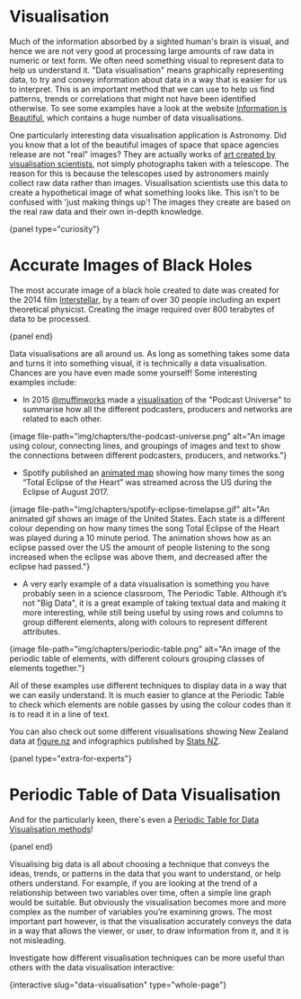 # Visualisation

Much of the information absorbed by a sighted human's brain is visual, and hence we are not very good at processing large amounts of raw data in numeric or text form.
We often need something visual to represent data to help us understand it.
"Data visualisation" means graphically representing data, to try and convey information about data in a way that is easier for us to interpret.
This is an important method that we can use to help us find patterns, trends or correlations that might not have been identified otherwise.
To see some examples have a look at the website [Information is Beautiful](https://informationisbeautiful.net/), which contains a huge number of data visualisations.

One particularly interesting data visualisation application is Astronomy.
Did you know that a lot of the beautiful images of space that space agencies release are not "real" images? They are actually works of [art created by visualisation scientists](https://www.youtube.com/watch?v=xc1V9d8jrr8), not simply photographs taken with a telescope.
The reason for this is because the telescopes used by astronomers mainly collect raw data rather than images.
Visualisation scientists use this data to create a hypothetical image of what something looks like.
This isn't to be confused with 'just making things up'!
The images they create are based on the real raw data and their own in-depth knowledge.

{panel type="curiosity"}

# Accurate Images of Black Holes

The most accurate image of a black hole created to date was created for the 2014 film [Interstellar](https://www.youtube.com/watch?v=MfGfZwQ_qaY), by a team of over 30 people including an expert theoretical physicist.
Creating the image required over 800 terabytes of data to be processed.

{panel end}

Data visualisations are all around us.
As long as something takes some data and turns it into something visual, it is technically a data visualisation.
Chances are you have even made some yourself!
Some interesting examples include:

- In 2015 [@muffinworks](https://twitter.com/muffinworks) made a [visualisation](https://twitter.com/muffinworks/status/660674764684554240) of the "Podcast Universe" to summarise how all the different podcasters, producers and networks are related to each other.

{image file-path="img/chapters/the-podcast-universe.png" alt="An image using colour, connecting lines, and groupings of images and text to show the connections between different podcasters, producers, and networks."}

- Spotify published an [animated map](https://www.cnet.com/news/spotify-gif-shows-total-eclipse-of-the-heart-eclipsing-the-eclipse/) showing how many times the song “Total Eclipse of the Heart” was streamed across the US during the Eclipse of August 2017.

{image file-path="img/chapters/spotify-eclipse-timelapse.gif" alt="An animated gif shows an image of the United States. Each state is a different colour depending on how many times the song Total Eclipse of the Heart was played during a 10 minute period. The animation shows how as an eclipse passed over the US the amount of people listening to the song increased when the eclipse was above them, and decreased after the eclipse had passed."}

- A very early example of a data visualisation is something you have probably seen in a science classroom, The Periodic Table.
Although it’s not "Big Data", it is a great example of taking textual data and making it more interesting, while still being useful by using rows and columns to group different elements, along with colours to represent different attributes.

{image file-path="img/chapters/periodic-table.png" alt="An image of the periodic table of elements, with different colours grouping classes of elements together."}

All of these examples use different techniques to display data in a way that we can easily understand.
It is much easier to glance at the Periodic Table to check which elements are noble gasses by using the colour codes than it is to read it in a line of text.

You can also check out some different visualisations showing New Zealand data at [figure.nz](https://figure.nz/) and infographics published by [Stats NZ](https://www.stats.govt.nz/insights?filters=Infographics).

{panel type="extra-for-experts"}

# Periodic Table of Data Visualisation

And for the particularly keen, there's even a [Periodic Table for Data Visualisation methods](http://www.visual-literacy.org/periodic_table/periodic_table.html)!

{panel end}

Visualising big data is all about choosing a technique that conveys the ideas, trends, or patterns in the data that you want to understand, or help others understand.
For example, if you are looking at the trend of a relationship between two variables over time, often a simple line graph would be suitable.
But obviously the visualisation becomes more and more complex as the number of variables you’re examining grows.
The most important part however, is that the visualisation accurately conveys the data in a way that allows the viewer, or user, to draw information from it, and it is not misleading.

Investigate how different visualisation techniques can be more useful than others with the data visualisation interactive:

{interactive slug="data-visualisation" type="whole-page"}
